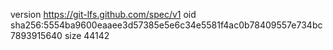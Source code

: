 version https://git-lfs.github.com/spec/v1
oid sha256:5554ba9600eaaee3d57385e5e6c34e5581f4ac0b78409557e734bc7893915640
size 44142
